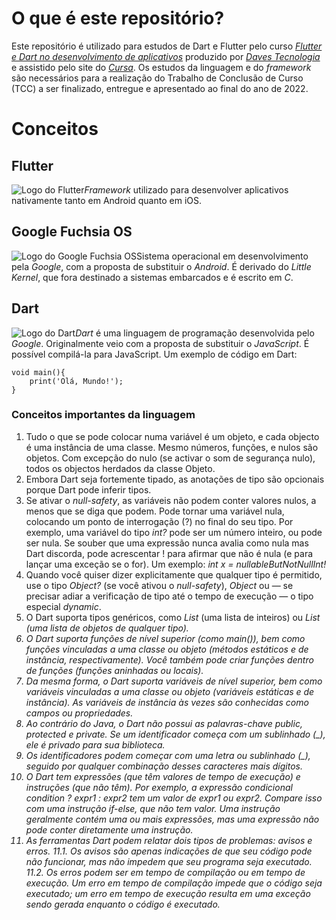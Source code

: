 ﻿# O que é este repositório?
Este repositório é utilizado para estudos de Dart e Flutter pelo curso *[Flutter e Dart no desenvolvimento de aplicativos](https://cursa.app/pt/curso/flutter-e-dart-no-desenvolvimento-de-apps-por-daves-tecnologia)* produzido por *[Daves Tecnologia](https://cursa.app/pt/professor/daves-tecnologia)* e assistido pelo site do *[Cursa](https://cursa.app/pt/)*. Os estudos da linguagem e do *framework* são necessários para a realização do Trabalho de Conclusão de Curso (TCC) a ser finalizado, entregue e apresentado ao final do ano de 2022.

# Conceitos
## Flutter
![Logo do Flutter](https://upload.wikimedia.org/wikipedia/commons/thumb/4/44/Google-flutter-logo.svg/2560px-Google-flutter-logo.svg.png)*Framework* utilizado para desenvolver aplicativos nativamente tanto em Android quanto em iOS.

## Google Fuchsia OS
![Logo do Google Fuchsia OS](https://t.ctcdn.com.br/FvPL4F2U7kmHvi-GKRkAcg69qoQ=/1024x0/smart/i424598.jpeg)Sistema operacional em desenvolvimento pela *Google*, com a proposta de substituir o *Android*. É derivado do *Little Kernel*, que fora destinado a sistemas embarcados e é escrito em *C*.

## Dart
![Logo do Dart](https://upload.wikimedia.org/wikipedia/commons/thumb/f/fe/Dart_programming_language_logo.svg/1024px-Dart_programming_language_logo.svg.png)*Dart* é uma linguagem de programação desenvolvida pelo *Google*. Originalmente veio com a proposta de substituir o *JavaScript*. É possível compilá-la para JavaScript. Um exemplo de código em Dart:

    void main(){
	    print('Olá, Mundo!');
    }

### Conceitos importantes da linguagem
1. Tudo o que se pode colocar numa variável é um objeto, e cada objecto é uma instância de uma classe. Mesmo números, funções, e nulos são objetos. Com excepção do nulo (se activar o som de segurança nulo), todos os objectos herdados da classe Objeto.
2. Embora Dart seja fortemente tipado, as anotações de tipo são opcionais porque Dart pode inferir tipos.
3. Se ativar o *null-safety*, as variáveis não podem conter valores nulos, a menos que se diga que podem. Pode tornar uma variável nula, colocando um ponto de interrogação (?) no final do seu tipo. Por exemplo, uma variável do tipo *int?* pode ser um número inteiro, ou pode ser nula. Se souber que uma expressão nunca avalia como nula mas Dart discorda, pode acrescentar ! para afirmar que não é nula (e para lançar uma exceção se o for). Um exemplo: *int x = nullableButNotNullInt!*
4. Quando você quiser dizer explicitamente que qualquer tipo é permitido, use o tipo *Object?* (se você ativou o *null-safety*), *Object* ou — se precisar adiar a verificação de tipo até o tempo de execução — o tipo especial *dynamic*.
5. O Dart suporta tipos genéricos, como *List<int>* (uma lista de inteiros) ou *List<Object>* (uma lista de objetos de qualquer tipo).
6. O Dart suporta funções de nível superior (como *main()*), bem como funções vinculadas a uma classe ou objeto (métodos estáticos e de instância, respectivamente). Você também pode criar funções dentro de funções (funções aninhadas ou locais).
7. Da mesma forma, o Dart suporta variáveis de nível superior, bem como variáveis vinculadas a uma classe ou objeto (variáveis estáticas e de instância). As variáveis de instância às vezes são conhecidas como campos ou propriedades.
8. Ao contrário do Java, o Dart não possui as palavras-chave *public*, *protected* e *private*. Se um identificador começa com um sublinhado (_), ele é privado para sua biblioteca.
9. Os identificadores podem começar com uma letra ou sublinhado (_), seguido por qualquer combinação desses caracteres mais dígitos.
10. O Dart tem expressões (que têm valores de tempo de execução) e instruções (que não têm). Por exemplo, a expressão condicional *condition ? expr1 : expr2* tem um valor de *expr1* ou *expr2*. Compare isso com uma instrução *if-else*, que não tem valor. Uma instrução geralmente contém uma ou mais expressões, mas uma expressão não pode conter diretamente uma instrução.
11. As ferramentas Dart podem relatar dois tipos de problemas: avisos e erros. 
11.1. Os avisos são apenas indicações de que seu código pode não funcionar, mas não impedem que seu programa seja executado.
11.2. Os erros podem ser em tempo de compilação ou em tempo de execução. Um erro em tempo de compilação impede que o código seja executado; um erro em tempo de execução resulta em uma exceção sendo gerada enquanto o código é executado.